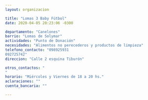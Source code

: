 ```yaml
---
layout: organizacion

title: "Lomas 3 Baby Fútbol"
date: 2020-04-05 20:23:06 -0300

departamento: "Canelones"
barrio: "Lomas de Solymar"
actividades: "Punto de Donación"
necesidades: "Alimentos no perecederos y productos de limpieza"
telefono_contacto: "098925931
092725742"
direccion: "Calle 2 esquina Tiburón"

otros_contactos: "
"
horario: "Miércoles y Viernes de 18 a 20 hs."
aclaraciones: ""
cuenta_bancaria: ""

---
```

